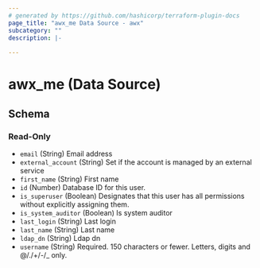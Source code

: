 ```yaml
---
# generated by https://github.com/hashicorp/terraform-plugin-docs
page_title: "awx_me Data Source - awx"
subcategory: ""
description: |-
  
---
```


# awx_me (Data Source)





<!-- schema generated by tfplugindocs -->
## Schema

### Read-Only

- `email` (String) Email address
- `external_account` (String) Set if the account is managed by an external service
- `first_name` (String) First name
- `id` (Number) Database ID for this user.
- `is_superuser` (Boolean) Designates that this user has all permissions without explicitly assigning them.
- `is_system_auditor` (Boolean) Is system auditor
- `last_login` (String) Last login
- `last_name` (String) Last name
- `ldap_dn` (String) Ldap dn
- `username` (String) Required. 150 characters or fewer. Letters, digits and @/./+/-/_ only.
